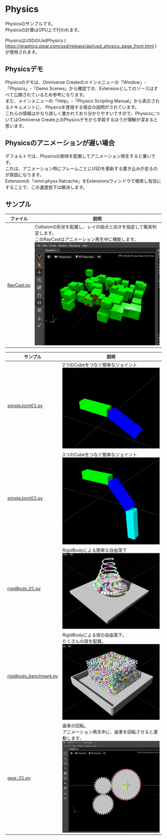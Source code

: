 # Physics

Physicsのサンプルです。     
Physicsの計算はGPU上で行われます。    

PhysicsはUSDのUsdPhysics ( https://graphics.pixar.com/usd/release/api/usd_physics_page_front.html ) が使用されます。     

## Physicsデモ

Physicsのデモは、Omniverse Createのメインメニューの「Window」-「Physics」-「Demo Scenes」から確認でき、Extensionとしてのソースはすべて公開されているため参考になります。     
また、メインメニューの「Help」-「Physics Scripting Manual」から表示されるドキュメントに、
Physicsを使用する場合の説明がされています。     
これらの情報はかなり詳しく書かれており分かりやすいですので、PhysicsについてはOmniverse Create上のPhysicsデモから学習するほうが理解が深まると思います。      

## Physicsのアニメーションが遅い場合

デフォルトでは、Physicsの剛体を配置してアニメーション再生すると重いです。      
これは、アニメーション時にフレームごとにUSDを更新する書き込みが走るのが原因になります。     
Extensionの「omni.physx.flatcache」をExtensionsウィンドウで検索し有効にすることで、この速度低下は解決します。      

## サンプル

|ファイル|説明|     
|---|---|     
|[RayCast.py](./RayCast.py)|Collisionの形状を配置し、レイの始点と向きを指定して衝突判定します。<br>このRayCastはアニメーション再生中に機能します。<br>![physics_raycast_01.jpg](./images/physics_raycast_01.jpg)|

|サンプル|説明|     
|---|---|     
|[simpleJoint01.py](./Joint/simpleJoint01.py)|2つのCubeをつなぐ簡単なジョイント<br>![physics_joint_01.jpg](./images/physics_joint_01.jpg)|     
|[simpleJoint02.py](./Joint/simpleJoint02.py)|3つのCubeをつなぐ簡単なジョイント<br>![physics_joint_02.jpg](./images/physics_joint_02.jpg)|     
|[rigidBody_01.py](./RigidBody/rigidBody_01.py)|RigidBodyによる簡単な自由落下<br>![physics_rigidbody_00.jpg](./images/physics_rigidbody_00.jpg)|     
|[rigidbody_benchmark.py](./RigidBody/rigidbody_benchmark.py)|RigidBodyによる球の自由落下。<br>たくさんの球を配置。<br>![physics_rigidbody_01.jpg](./images/physics_rigidbody_01.jpg)|     
|[gear_01.py](./Gear/gear_01.py)|歯車の回転。<br>アニメーション再生中に、歯車を回転させると連動します。<br>![physics_gears_01.jpg](./images/physics_gears_01.jpg)|     

